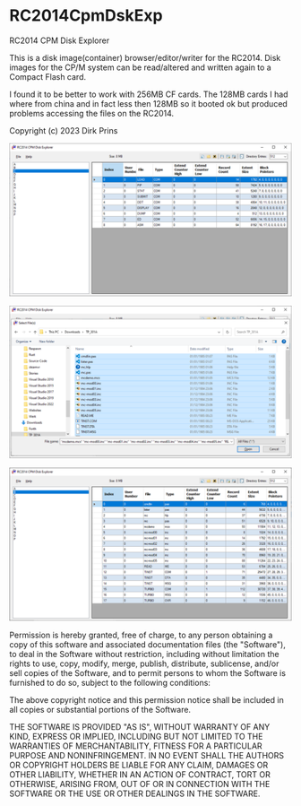 # RC2014CpmDskExp
RC2014 CPM Disk Explorer

This is a disk image(container) browser/editor/writer for the RC2014.
Disk images for the CP/M system can be read/altered and written again to a Compact Flash card.

I found it to be better to work with 256MB CF cards.
The 128MB cards I had where from china and in fact less then 128MB so it booted ok but produced problems accessing the files on the RC2014.

Copyright (c) 2023 Dirk Prins

![Screenshot](ScreenShot1.png)

![Screenshot](ScreenShot2.png)

![Screenshot](ScreenShot3.png)

Permission is hereby granted, free of charge, to any person obtaining a copy of this software and associated documentation files (the "Software"), to deal in the Software without restriction, including without limitation the rights to use, copy, modify, merge, publish, distribute, sublicense, and/or sell copies of the Software, and to permit persons to whom the Software is furnished to do so, subject to the following conditions:

The above copyright notice and this permission notice shall be included in all copies or substantial portions of the Software.

THE SOFTWARE IS PROVIDED "AS IS", WITHOUT WARRANTY OF ANY KIND, EXPRESS OR IMPLIED, INCLUDING BUT NOT LIMITED TO THE WARRANTIES OF MERCHANTABILITY, FITNESS FOR A PARTICULAR PURPOSE AND NONINFRINGEMENT. IN NO EVENT SHALL THE AUTHORS OR COPYRIGHT HOLDERS BE LIABLE FOR ANY CLAIM, DAMAGES OR OTHER LIABILITY, WHETHER IN AN ACTION OF CONTRACT, TORT OR OTHERWISE, ARISING FROM, OUT OF OR IN CONNECTION WITH THE SOFTWARE OR THE USE OR OTHER DEALINGS IN THE SOFTWARE.
